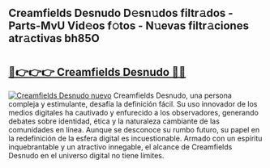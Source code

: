 ## Creamfields Desnudo D𝚎sn𝚞dos filtr𝚊dos - Parts-MvU Vid𝚎os f𝚘tos - N𝚞evas filtr𝚊ciones atr𝚊ctivas bh85O

# <h2><a href="http://mb9bzx.tromn.icu/?c=Creamfields+Desnudo">🔗👉👉👉 Creamfields Desnudo 🔗🔗</a></h2>

[![Creamfields Desnudo nuevo](https://i.imgur.com/pEAQMta.gif)](http://mb9bzx.tromn.icu/?c=Creamfields+Desnudo)
Creamfields Desnudo, una persona compleja y estimulante, desafía la definición fácil. Su uso innovador de los medios digitales ha cautivado y enfurecido a los observadores, generando debates sobre identidad, ética y la naturaleza cambiante de las comunidades en línea. Aunque se desconoce su rumbo futuro, su papel en la redefinición de la esfera digital es incuestionable. Armado con un espíritu inquebrantable y un atractivo innegable, el alcance de Creamfields Desnudo en el universo digital no tiene límites.

